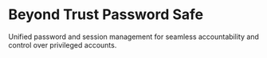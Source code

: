 # Beyond Trust Password Safe
Unified password and session management for seamless accountability and control over privileged accounts.